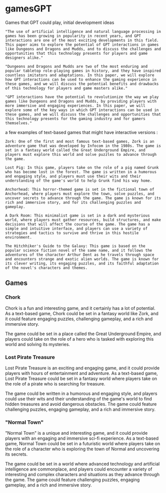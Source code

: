 # gamesGPT
Games that GPT could play, initial development ideas  

    "The use of artificial intelligence and natural language processing in games has been growing in popularity in recent years, and GPT interactions are one of the most exciting developments in this field. This paper aims to explore the potential of GPT interactions in games like Dungeons and Dragons and Mudds, and to discuss the challenges and opportunities that this technology presents for players and game designers alike."  

    "Dungeons and Dragons and Mudds are two of the most enduring and popular tabletop role-playing games in history, and they have inspired countless imitators and adaptations. In this paper, we will explore how GPT interactions can be used to enhance the gaming experience in these games, and we will discuss the potential benefits and drawbacks of this technology for players and game masters alike."  

    "GPT interactions have the potential to revolutionize the way we play games like Dungeons and Dragons and Mudds, by providing players with more immersive and engaging experiences. In this paper, we will explore some of the key ways in which GPT interactions can be used in these games, and we will discuss the challenges and opportunities that this technology presents for the gaming industry and for gamers themselves."  
    
    
a few examples of text-based games that might have interactive versions :  

    Zork: One of the first and most famous text-based games, Zork is an adventure game that was developed by Infocom in the 1980s. The game is set in a fantasy world called the Great Underground Empire, and players must explore this world and solve puzzles to advance through the game.  

    Lost Pig: In this game, players take on the role of a pig named Grunk who has become lost in the forest. The game is written in a humorous and engaging style, and players must use their wits and their understanding of the game's world to help Grunk find his way home.  

    Anchorhead: This horror-themed game is set in the fictional town of Anchorhead, where players must explore the town, solve puzzles, and uncover secrets to advance through the game. The game is known for its rich and immersive story, and for its challenging puzzles and gameplay.  

    A Dark Room: This minimalist game is set in a dark and mysterious world, where players must gather resources, build structures, and make decisions that will affect the course of the game. The game has a simple and intuitive interface, and players can use a variety of strategies and tactics to survive and thrive in this hostile environment.  

    The Hitchhiker's Guide to the Galaxy: This game is based on the popular science fiction novel of the same name, and it follows the adventures of the character Arthur Dent as he travels through space and encounters strange and exotic alien worlds. The game is known for its clever writing, its engaging puzzles, and its faithful adaptation of the novel's characters and themes.  
    
## Games

### Chork
Chork is a fun and interesting game, and it certainly has a lot of potential. As a text-based game, Chork could be set in a fantasy world like Zork, and it could feature engaging puzzles, challenging gameplay, and a rich and immersive story. 

The game could be set in a place called the Great Underground Empire, and players could take on the role of a hero who is tasked with exploring this world and solving its mysteries.  

### Lost Pirate Treasure

Lost Pirate Treasure is an exciting and engaging game, and it could provide players with hours of entertainment and adventure. As a text-based game, Lost Pirate Treasure could be set in a fantasy world where players take on the role of a pirate who is searching for treasure.  

The game could be written in a humorous and engaging style, and players could use their wits and their understanding of the game's world to find hidden treasures and avoid dangerous obstacles. The game could feature challenging puzzles, engaging gameplay, and a rich and immersive story.  

### "Normal Town"

"Normal Town" is a unique and interesting game, and it could provide players with an engaging and immersive sci-fi experience. As a text-based game, Normal Town could be set in a futuristic world where players take on the role of a character who is exploring the town of Normal and uncovering its secrets. 

The game could be set in a world where advanced technology and artificial intelligence are commonplace, and players could encounter a variety of interesting and complex characters and situations as they advance through the game. The game could feature challenging puzzles, engaging gameplay, and a rich and immersive story.    
